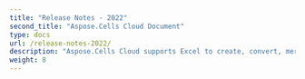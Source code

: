 ```yaml
---
title: "Release Notes - 2022"
second_title: "Aspose.Cells Cloud Document"
type: docs
url: /release-notes-2022/
description: "Aspose.Cells Cloud supports Excel to create, convert, merge, split, protected, inner object operation, and so on."
weight: 8
---
```



